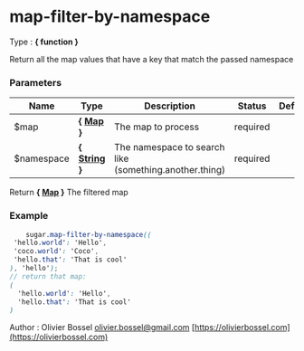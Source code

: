 # map-filter-by-namespace

<!-- @namespace: sugar.scss.map.map-filter-by-namespace -->

Type : **{ function }**


Return all the map values that have a key that match the passed namespace



### Parameters
Name  |  Type  |  Description  |  Status  |  Default
------------  |  ------------  |  ------------  |  ------------  |  ------------
$map  |  **{ [Map](http://www.sass-lang.com/documentation/file.SASS_REFERENCE.html#maps) }**  |  The map to process  |  required  |
$namespace  |  **{ [String](http://www.sass-lang.com/documentation/file.SASS_REFERENCE.html#sass-script-strings) }**  |  The namespace to search like (something.another.thing)  |  required  |

Return **{ [Map](http://www.sass-lang.com/documentation/file.SASS_REFERENCE.html#maps) }** The filtered map

### Example
```scss
	sugar.map-filter-by-namespace((
 'hello.world': 'Hello',
 'coco.world': 'Coco',
 'hello.that': 'That is cool'
), 'hello');
// return that map:
(
  'hello.world': 'Hello',
  'hello.that': 'That is cool'
)
```
Author : Olivier Bossel [olivier.bossel@gmail.com](mailto:olivier.bossel@gmail.com) [https://olivierbossel.com](https://olivierbossel.com)